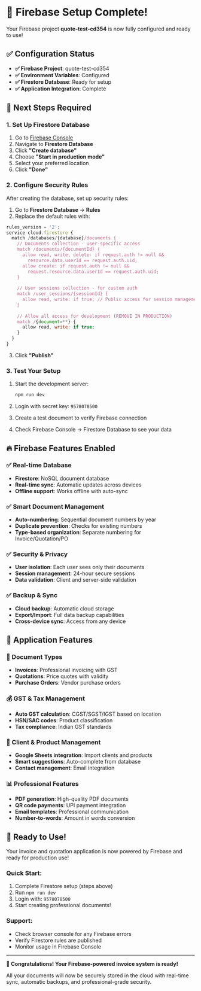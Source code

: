 # 🎉 Firebase Setup Complete!

Your Firebase project **quote-test-cd354** is now fully configured and ready to use!

## ✅ Configuration Status

- **✅ Firebase Project**: quote-test-cd354
- **✅ Environment Variables**: Configured
- **✅ Firestore Database**: Ready for setup
- **✅ Application Integration**: Complete

## 🔧 Next Steps Required

### 1. Set Up Firestore Database

1. Go to [Firebase Console](https://console.firebase.google.com/project/quote-test-cd354)
2. Navigate to **Firestore Database**
3. Click **"Create database"**
4. Choose **"Start in production mode"**
5. Select your preferred location
6. Click **"Done"**

### 2. Configure Security Rules

After creating the database, set up security rules:

1. Go to **Firestore Database** → **Rules**
2. Replace the default rules with:

```javascript
rules_version = '2';
service cloud.firestore {
  match /databases/{database}/documents {
    // Documents collection - user-specific access
    match /documents/{documentId} {
      allow read, write, delete: if request.auth != null && 
        resource.data.userId == request.auth.uid;
      allow create: if request.auth != null && 
        request.resource.data.userId == request.auth.uid;
    }
    
    // User sessions collection - for custom auth
    match /user_sessions/{sessionId} {
      allow read, write: if true; // Public access for session management
    }
    
    // Allow all access for development (REMOVE IN PRODUCTION)
    match /{document=**} {
      allow read, write: if true;
    }
  }
}
```

3. Click **"Publish"**

### 3. Test Your Setup

1. Start the development server:
   ```bash
   npm run dev
   ```

2. Login with secret key: `9578078500`

3. Create a test document to verify Firebase connection

4. Check Firebase Console → Firestore Database to see your data

## 🔥 Firebase Features Enabled

### ✅ Real-time Database
- **Firestore**: NoSQL document database
- **Real-time sync**: Automatic updates across devices
- **Offline support**: Works offline with auto-sync

### ✅ Smart Document Management
- **Auto-numbering**: Sequential document numbers by year
- **Duplicate prevention**: Checks for existing numbers
- **Type-based organization**: Separate numbering for Invoice/Quotation/PO

### ✅ Security & Privacy
- **User isolation**: Each user sees only their documents
- **Session management**: 24-hour secure sessions
- **Data validation**: Client and server-side validation

### ✅ Backup & Sync
- **Cloud backup**: Automatic cloud storage
- **Export/Import**: Full data backup capabilities
- **Cross-device sync**: Access from any device

## 🎯 Application Features

### 📄 Document Types
- **Invoices**: Professional invoicing with GST
- **Quotations**: Price quotes with validity
- **Purchase Orders**: Vendor purchase orders

### 💰 GST & Tax Management
- **Auto GST calculation**: CGST/SGST/IGST based on location
- **HSN/SAC codes**: Product classification
- **Tax compliance**: Indian GST standards

### 👥 Client & Product Management
- **Google Sheets integration**: Import clients and products
- **Smart suggestions**: Auto-complete from database
- **Contact management**: Email integration

### 📊 Professional Features
- **PDF generation**: High-quality PDF documents
- **QR code payments**: UPI payment integration
- **Email templates**: Professional communication
- **Number-to-words**: Amount in words conversion

## 🚀 Ready to Use!

Your invoice and quotation application is now powered by Firebase and ready for production use!

### Quick Start:
1. Complete Firestore setup (steps above)
2. Run `npm run dev`
3. Login with: `9578078500`
4. Start creating professional documents!

### Support:
- Check browser console for any Firebase errors
- Verify Firestore rules are published
- Monitor usage in Firebase Console

---

**🎉 Congratulations! Your Firebase-powered invoice system is ready!** 

All your documents will now be securely stored in the cloud with real-time sync, automatic backups, and professional-grade security.